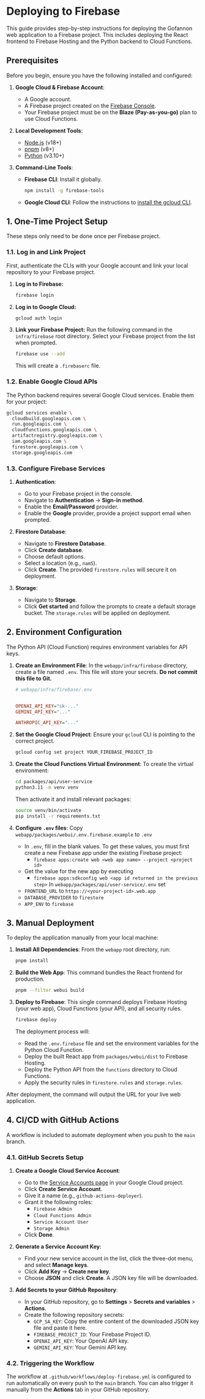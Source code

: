 # Deploying to Firebase

This guide provides step-by-step instructions for deploying the Gofannon web application to a Firebase project. This includes deploying the React frontend to Firebase Hosting and the Python backend to Cloud Functions.

## Prerequisites

Before you begin, ensure you have the following installed and configured:

1.  **Google Cloud & Firebase Account**:
    *   A Google account.
    *   A Firebase project created on the [Firebase Console](https://console.firebase.google.com/).
    *   Your Firebase project must be on the **Blaze (Pay-as-you-go)** plan to use Cloud Functions.

2.  **Local Development Tools**:
    *   [Node.js](https://nodejs.org/) (v18+)
    *   [pnpm](https://pnpm.io/installation) (v8+)
    *   [Python](https://www.python.org/downloads/) (v3.10+)

3.  **Command-Line Tools**:
    *   **Firebase CLI**: Install it globally.
        ```bash
        npm install -g firebase-tools
        ```
    *   **Google Cloud CLI**: Follow the instructions to [install the gcloud CLI](https://cloud.google.com/sdk/docs/install).

## 1. One-Time Project Setup

These steps only need to be done once per Firebase project.

### 1.1. Log in and Link Project

First, authenticate the CLIs with your Google account and link your local repository to your Firebase project.

1.  **Log in to Firebase:**
    ```bash
    firebase login
    ```

2.  **Log in to Google Cloud:**
    ```bash
    gcloud auth login
    ```

3.  **Link your Firebase Project:**
    Run the following command in the `infra/firebase` root directory. Select your Firebase project from the list when prompted.
    ```bash
    firebase use --add
    ```
    This will create a `.firebaserc` file.

### 1.2. Enable Google Cloud APIs

The Python backend requires several Google Cloud services. Enable them for your project:

```bash
gcloud services enable \
  cloudbuild.googleapis.com \
  run.googleapis.com \
  cloudfunctions.googleapis.com \
  artifactregistry.googleapis.com \
  iam.googleapis.com \
  firestore.googleapis.com \
  storage.googleapis.com
```

### 1.3. Configure Firebase Services

1.  **Authentication**:
    *   Go to your Firebase project in the console.
    *   Navigate to **Authentication** -> **Sign-in method**.
    *   Enable the **Email/Password** provider.
    *   Enable the **Google** provider, provide a project support email when prompted.

2.  **Firestore Database**:
    *   Navigate to **Firestore Database**.
    *   Click **Create database**.
    *   Choose default options.
    *   Select a location (e.g., `nam5`).
    *   Click **Create**. The provided `firestore.rules` will secure it on deployment.

3.  **Storage**:
    *   Navigate to **Storage**.
    *   Click **Get started** and follow the prompts to create a default storage bucket. The `storage.rules` will be applied on deployment.

## 2. Environment Configuration

The Python API (Cloud Function) requires environment variables for API keys.

1.  **Create an Environment File**:
    In the `webapp/infra/firebase` directory, create a file named `.env`. This file will store your secrets. **Do not commit this file to Git.**

    ```ini
    # webapp/infra/firebase/.env

    
    OPENAI_API_KEY="sk-..."
    GEMINI_API_KEY="..."

    ANTHROPIC_API_KEY="..."
    ```

2.  **Set the Google Cloud Project**:
    Ensure your `gcloud` CLI is pointing to the correct project.
    ```bash
    gcloud config set project YOUR_FIREBASE_PROJECT_ID
    ```

3. **Create the Cloud Functions Virtual Environment**:
    To create the virtual environment:
    ```bash
    cd packages/api/user-service
    python3.11 -m venv venv
    ```

    Then activate it and install relevant packages:
    ```bash
    source venv/bin/activate
    pip install -r requirements.txt
    ```

4. **Configure `.env` files**:
    Copy `webapp/packages/webui/.env.firebase.example` to `.env`
    - In `.env`, fill in the blank values. To get these values, you must first create a new Firebase app under the existing Firebase project:
      - `firebase apps:create web <web app name> --project <project id>`
    - Get the value for the new app by executing
      - `firebase apps:sdkconfig web <app id returned in the previous step>`
    In `webapp/packages/api/user-service/.env` set
    - `FRONTEND_URL` to `https://<your-project-id>.web.app`
    - `DATABASE_PROVIDER` to `firestore`
    - `APP_ENV` to `firebase`
    
## 3. Manual Deployment

To deploy the application manually from your local machine:

1.  **Install All Dependencies**:
    From the `webapp` root directory, run:
    ```bash
    pnpm install
    ```

2.  **Build the Web App**:
    This command bundles the React frontend for production.
    ```bash
    pnpm --filter webui build
    ```

3.  **Deploy to Firebase**:
    This single command deploys Firebase Hosting (your web app), Cloud Functions (your API), and all security rules.
    ```bash
    firebase deploy
    ```

    The deployment process will:
    *   Read the `.env.firebase` file and set the environment variables for the Python Cloud Function.
    *   Deploy the built React app from `packages/webui/dist` to Firebase Hosting.
    *   Deploy the Python API from the `functions` directory to Cloud Functions.
    *   Apply the security rules in `firestore.rules` and `storage.rules`.

After deployment, the command will output the URL for your live web application.

## 4. CI/CD with GitHub Actions

A workflow is included to automate deployment when you push to the `main` branch.

### 4.1. GitHub Secrets Setup

1.  **Create a Google Cloud Service Account**:
    *   Go to the [Service Accounts page](https://console.cloud.google.com/iam-admin/serviceaccounts) in your Google Cloud project.
    *   Click **Create Service Account**.
    *   Give it a name (e.g., `github-actions-deployer`).
    *   Grant it the following roles:
        *   `Firebase Admin`
        *   `Cloud Functions Admin`
        *   `Service Account User`
        *   `Storage Admin`
    *   Click **Done**.

2.  **Generate a Service Account Key**:
    *   Find your new service account in the list, click the three-dot menu, and select **Manage keys**.
    *   Click **Add Key** -> **Create new key**.
    *   Choose **JSON** and click **Create**. A JSON key file will be downloaded.

3.  **Add Secrets to your GitHub Repository**:
    *   In your GitHub repository, go to **Settings** > **Secrets and variables** > **Actions**.
    *   Create the following repository secrets:
        *   `GCP_SA_KEY`: Copy the entire content of the downloaded JSON key file and paste it here.
        *   `FIREBASE_PROJECT_ID`: Your Firebase Project ID.
        *   `OPENAI_API_KEY`: Your OpenAI API key.
        *   `GEMINI_API_KEY`: Your Gemini API key.

### 4.2. Triggering the Workflow

The workflow at `.github/workflows/deploy-firebase.yml` is configured to run automatically on every push to the `main` branch. You can also trigger it manually from the **Actions** tab in your GitHub repository.